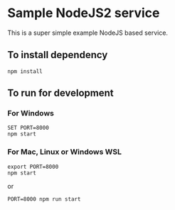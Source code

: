 # Sample NodeJS2 service

This is a super simple example NodeJS based service.

## To install dependency

```shell
npm install
```

## To run for development

### For Windows

```shell
SET PORT=8000
npm start
```

### For Mac, Linux or Windows WSL

```shell
export PORT=8000
npm start
```

or

```shell
PORT=8000 npm run start
```
